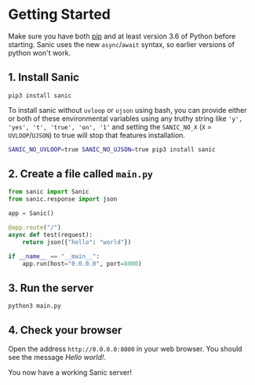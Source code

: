 # Getting Started

Make sure you have both [pip](https://pip.pypa.io/en/stable/installing/) and at
least version 3.6 of Python before starting. Sanic uses the new `async`/`await`
syntax, so earlier versions of python won't work.

## 1. Install Sanic

  ```
  pip3 install sanic
  ```

To install sanic without `uvloop` or `ujson` using bash, you can provide either or both of these environmental variables
using any truthy string like `'y', 'yes', 't', 'true', 'on', '1'` and setting the `SANIC_NO_X` (`X` = `UVLOOP`/`UJSON`) 
to true will stop that features installation.

```bash
SANIC_NO_UVLOOP=true SANIC_NO_UJSON=true pip3 install sanic
```

##  2. Create a file called `main.py`

  ```python
  from sanic import Sanic
  from sanic.response import json

  app = Sanic()

  @app.route("/")
  async def test(request):
      return json({"hello": "world"})

  if __name__ == "__main__":
      app.run(host="0.0.0.0", port=8000)
  ```

## 3. Run the server

  ```
  python3 main.py
  ```

## 4. Check your browser

Open the address `http://0.0.0.0:8000` in your web browser. You should see
the message *Hello world!*.

You now have a working Sanic server!
